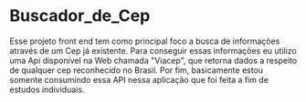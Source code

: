 # Buscador_de_Cep
Esse projeto front end tem como principal foco a busca de informações através de um Cep já existente.
Para conseguir essas informações eu utilizo uma Api disponível na Web chamada "Viacep", que retorna dados a respeito
de qualquer cep reconhecido no Brasil. Por fim, basicamente estou somente consumindo essa API nessa aplicação que foi 
feita a fim de estudos individuais.
